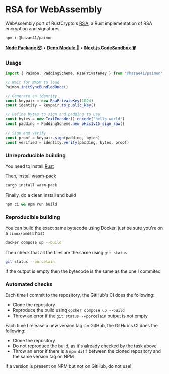 # RSA for WebAssembly

WebAssembly port of RustCrypto's [RSA](https://github.com/RustCrypto/RSA), a
Rust implementation of RSA encryption and signatures.

```bash
npm i @hazae41/paimon
```

[**Node Package 📦**](https://www.npmjs.com/package/@hazae41/paimon) • [**Deno Module 🦖**](https://deno.land/x/paimon) • [**Next.js CodeSandbox 🪣**](https://codesandbox.io/p/github/hazae41/paimon-example-next)

### Usage

```ts
import { Paimon, PaddingScheme, RsaPrivateKey } from "@hazae41/paimon";

// Wait for WASM to load
Paimon.initSyncBundledOnce()

// Generate an identity
const keypair = new RsaPrivateKey(1024)
const identity = keypair.to_public_key()

// Define bytes to sign and padding to use
const bytes = new TextEncoder().encode("hello world")
const padding = PaddingScheme.new_pkcs1v15_sign_raw()

// Sign and verify
const proof = keypair.sign(padding, bytes)
const verified = identity.verify(padding, bytes, proof)
```

### Unreproducible building

You need to install [Rust](https://www.rust-lang.org/tools/install)

Then, install [wasm-pack](https://github.com/rustwasm/wasm-pack)

```bash
cargo install wasm-pack
```

Finally, do a clean install and build

```bash
npm ci && npm run build
```

### Reproducible building

You can build the exact same bytecode using Docker, just be sure you're on a `linux/amd64` host

```bash
docker compose up --build
```

Then check that all the files are the same using `git status`

```bash
git status --porcelain
```

If the output is empty then the bytecode is the same as the one I commited

### Automated checks

Each time I commit to the repository, the GitHub's CI does the following:
- Clone the repository
- Reproduce the build using `docker compose up --build`
- Throw an error if the `git status --porcelain` output is not empty

Each time I release a new version tag on GitHub, the GitHub's CI does the following:
- Clone the repository
- Do not reproduce the build, as it's already checked by the task above
- Throw an error if there is a `npm diff` between the cloned repository and the same version tag on NPM

If a version is present on NPM but not on GitHub, do not use!